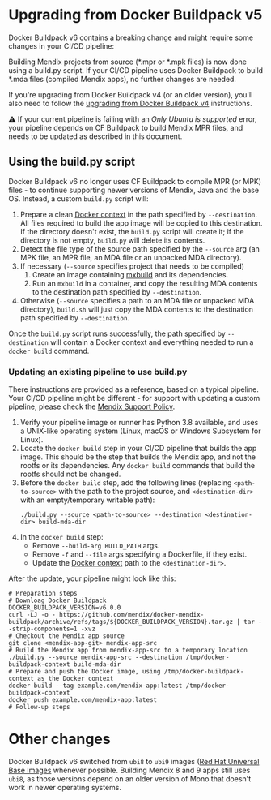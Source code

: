 # Upgrading from Docker Buildpack v5

Docker Buildpack v6 contains a breaking change and might require some changes in your CI/CD pipeline:

Building Mendix projects from source (\*.mpr or \*.mpk files) is now done using a build.py script.
If your CI/CD pipeline uses Docker Buildpack to build \*.mda files (compiled Mendix apps), no further changes are needed.

If you're upgrading from Docker Buildpack v4 (or an older version), you'll also need to follow the [upgrading from Docker Buildpack v4](upgrading-from-v4.md) instructions.

⚠️ If your current pipeline is failing with an _Only Ubuntu is supported_ error, your pipeline depends on CF Buildpack to build Mendix MPR files, and needs to be updated as described in this document.

## Using the build.py script

Docker Buildpack v6 no longer uses CF Buildpack to compile MPR (or MPK) files - to continue supporting newer versions of Mendix, Java and the base OS.
Instead, a custom `build.py` script will:

1. Prepare a clean [Docker context](https://docs.docker.com/build/concepts/context/) in the path specified by `--destination`. All files required to build the app image will be copied to this destination. If the directory doesn't exist, the `build.py` script will create it; if the directory is not empty, `build.py` will delete its contents.
2. Detect the file type of the source path specified by the `--source` arg (an MPK file, an MPR file, an MDA file or an unpacked MDA directory).
3. If necessary (`--source` specifies project that needs to be compiled)
   1. Create an image containing [mxbuild](https://docs.mendix.com/refguide/mxbuild/) and its dependencies.
   2. Run an `mxbuild` in a container, and copy the resulting MDA contents to the destination path specified by `--destination`.
4. Otherwise (`--source` specifies a path to an MDA file or unpacked MDA directory), `build.sh` will just copy the MDA contents to the destination path specified by `--destination`.

Once the `build.py` script runs successfully, the path specified by `--destination` will contain a Docker context and everything needed to run a `docker build` command.

### Updating an existing pipeline to use build.py

There instructions are provided as a reference, based on a typical pipeline. Your CI/CD pipeline might be different - for support with updating a custom pipeline, please check the [Mendix Support Policy](https://www.mendix.com/evaluation-guide/evaluation-learning/support/).

1. Verify your pipeline image or runner has Python 3.8 available, and uses a UNIX-like operating system (Linux, macOS or Windows Subsystem for Linux).
2. Locate the `docker build` step in your CI/CD pipeline that builds the app image. This should be the step that builds the Mendix app, and not the rootfs or its dependencies. Any `docker build` commands that build the rootfs should not be changed.
3. Before the `docker build` step, add the following lines (replacing `<path-to-source>` with the path to the project source, and `<destination-dir>` with an empty/temporary writable path):
   ```shell
   ./build.py --source <path-to-source> --destination <destination-dir> build-mda-dir
   ```
4. In the `docker build` step:
    * Remove `--build-arg BUILD_PATH` args.
    * Remove `-f` and `--file` args specifying a Dockerfile, if they exist.
    * Update the [Docker context](https://docs.docker.com/build/concepts/context/) path to the `<destination-dir>`.

After the update, your pipeline might look like this:

```shell
# Preparation steps
# Downloag Docker Buildpack
DOCKER_BUILDPACK_VERSION=v6.0.0
curl -LJ -o - https://github.com/mendix/docker-mendix-buildpack/archive/refs/tags/${DOCKER_BUILDPACK_VERSION}.tar.gz | tar --strip-components=1 -xvz
# Checkout the Mendix app source
git clone <mendix-app-git> mendix-app-src
# Build the Mendix app from mendix-app-src to a temporary location
./build.py --source mendix-app-src --destination /tmp/docker-buildpack-context build-mda-dir
# Prepare and push the Docker image, using /tmp/docker-buildpack-context as the Docker context
docker build --tag example.com/mendix-app:latest /tmp/docker-buildpack-context
docker push example.com/mendix-app:latest
# Follow-up steps
```

# Other changes

Docker Buildpack v6 switched from `ubi8` to `ubi9` images ([Red Hat Universal Base Images](https://developers.redhat.com/articles/ubi-faq) whenever possible.
Building Mendix 8 and 9 apps still uses `ubi8`, as those versions depend on an older version of Mono that doesn't work in newer operating systems.
